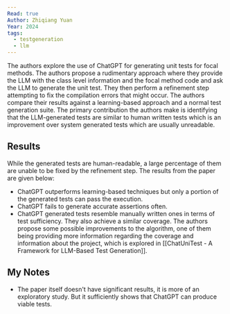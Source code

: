 ```yaml
---
Read: true
Author: Zhiqiang Yuan
Year: 2024
tags:
  - testgeneration
  - llm
---
```

The authors explore the use of ChatGPT for generating unit tests for focal methods. The authors propose a rudimentary approach where they provide the LLM with the class level information and the focal method code and ask the LLM to generate the unit test. They then perform a refinement step attempting to fix the compilation errors that might occur. The authors compare their results against a learning-based approach and a normal test generation suite. The primary contribution the authors make is identifying that the LLM-generated tests are similar to human written tests which is an improvement over system generated tests which are usually unreadable.
## Results
While the generated tests are human-readable, a large percentage of them are unable to be fixed by the refinement step. The results from the paper are given below:
- ChatGPT outperforms learning-based techniques but only a portion of the generated tests can pass the execution.
- ChatGPT fails to generate accurate assertions often.
- ChatGPT generated tests resemble manually written ones in terms of test sufficiency. They also achieve a similar coverage.
The authors propose some possible improvements to the algorithm, one of them being providing more information regarding the coverage and information about the project, which is explored in [[ChatUniTest - A Framework for LLM-Based Test Generation]].
## My Notes
- The paper itself doesn't have significant results, it is more of an exploratory study. But it sufficiently shows that ChatGPT can produce viable tests.